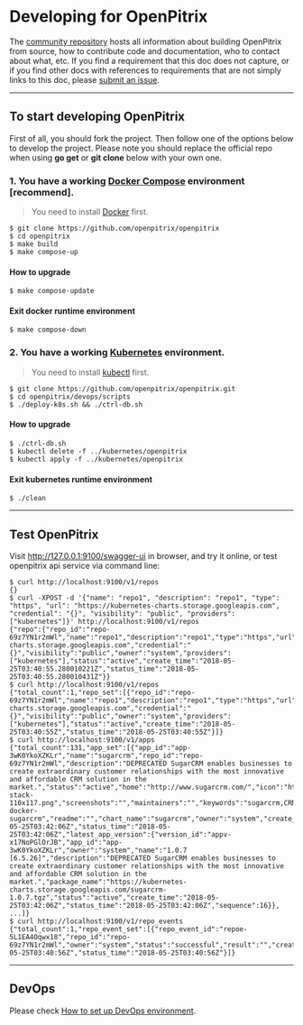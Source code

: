 # Developing for OpenPitrix

The [community repository](https://github.com/openpitrix) hosts all information about
building OpenPitrix from source, how to contribute code and documentation, who to contact about what, etc. If you find a requirement that this doc does not capture, or if you find other docs with references to requirements that are not simply links to this doc, please [submit an issue](https://github.com/openpitrix/openpitrix/issues/new).

----

## To start developing OpenPitrix

First of all, you should fork the project. Then follow one of the options below to develop the project. Please note you should replace the official repo when using __go get__ or __git clone__ below with your own one.

### 1. You have a working [Docker Compose](https://docs.docker.com/compose/install) environment [recommend].

> You need to install [Docker](https://docs.docker.com/engine/installation/) first.

```shell
$ git clone https://github.com/openpitrix/openpitrix
$ cd openpitrix
$ make build
$ make compose-up
```

#### How to upgrade

```shell
$ make compose-update
```

#### Exit docker runtime environment
```shell
$ make compose-down
```

### 2. You have a working [Kubernetes](https://kubernetes.io/docs/setup/) environment.

> You need to install [kubectl](https://kubernetes.io/docs/tasks/tools/install-kubectl/) first.

```shell
$ git clone https://github.com/openpitrix/openpitrix.git
$ cd openpitrix/devops/scripts
$ ./deploy-k8s.sh && ./ctrl-db.sh
```

#### How to upgrade

```shell
$ ./ctrl-db.sh
$ kubectl delete -f ../kubernetes/openpitrix
$ kubectl apply -f ../kubernetes/openpitrix
```

#### Exit kubernetes runtime environment
```shell
$ ./clean
```

----

## Test OpenPitrix

Visit http://127.0.0.1:9100/swagger-ui in browser, and try it online, or test openpitrix api service via command line:

```shell
$ curl http://localhost:9100/v1/repos
{}
$ curl -XPOST -d '{"name": "repo1", "description": "repo1", "type": "https", "url": "https://kubernetes-charts.storage.googleapis.com", "credential": "{}", "visibility": "public", "providers": ["kubernetes"]}' http://localhost:9100/v1/repos
{"repo":{"repo_id":"repo-69z7YN1r2mWl","name":"repo1","description":"repo1","type":"https","url":"https://kubernetes-charts.storage.googleapis.com","credential":"{}","visibility":"public","owner":"system","providers":["kubernetes"],"status":"active","create_time":"2018-05-25T03:40:55.280010221Z","status_time":"2018-05-25T03:40:55.280010431Z"}}
$ curl http://localhost:9100/v1/repos
{"total_count":1,"repo_set":[{"repo_id":"repo-69z7YN1r2mWl","name":"repo1","description":"repo1","type":"https","url":"https://kubernetes-charts.storage.googleapis.com","credential":"{}","visibility":"public","owner":"system","providers":["kubernetes"],"status":"active","create_time":"2018-05-25T03:40:55Z","status_time":"2018-05-25T03:40:55Z"}]}
$ curl http://localhost:9100/v1/apps
{"total_count":131,"app_set":[{"app_id":"app-3wK0YkoXZKLr","name":"sugarcrm","repo_id":"repo-69z7YN1r2mWl","description":"DEPRECATED SugarCRM enables businesses to create extraordinary customer relationships with the most innovative and affordable CRM solution in the market.","status":"active","home":"http://www.sugarcrm.com/","icon":"https://bitnami.com/assets/stacks/sugarcrm/img/sugarcrm-stack-110x117.png","screenshots":"","maintainers":"","keywords":"sugarcrm,CRM","sources":"https://github.com/bitnami/bitnami-docker-sugarcrm","readme":"","chart_name":"sugarcrm","owner":"system","create_time":"2018-05-25T03:42:06Z","status_time":"2018-05-25T03:42:06Z","latest_app_version":{"version_id":"appv-x17NoPGlOrJB","app_id":"app-3wK0YkoXZKLr","owner":"system","name":"1.0.7 [6.5.26]","description":"DEPRECATED SugarCRM enables businesses to create extraordinary customer relationships with the most innovative and affordable CRM solution in the market.","package_name":"https://kubernetes-charts.storage.googleapis.com/sugarcrm-1.0.7.tgz","status":"active","create_time":"2018-05-25T03:42:06Z","status_time":"2018-05-25T03:42:06Z","sequence":16}}, ...]}
$ curl http://localhost:9100/v1/repo_events
{"total_count":1,"repo_event_set":[{"repo_event_id":"repoe-5L1EA4Oqwx18","repo_id":"repo-69z7YN1r2mWl","owner":"system","status":"successful","result":"","create_time":"2018-05-25T03:40:56Z","status_time":"2018-05-25T03:40:56Z"}]}
```

----

## DevOps

Please check [How to set up DevOps environment](devops.md).
